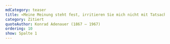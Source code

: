 ```yaml
---
mdCategory: teaser
title: «Meine Meinung steht fest, irritieren Sie mich nicht mit Tatsachen.»
category: Zitiert
quoteAuthor: Konrad Adenauer (1867 – 1967)
ordering: 10
show: Spalte 1
---
```

